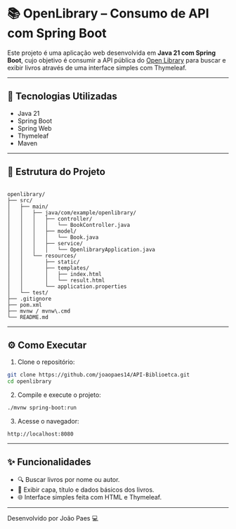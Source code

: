 # 📚 OpenLibrary – Consumo de API com Spring Boot

Este projeto é uma aplicação web desenvolvida em **Java 21 com Spring Boot**, cujo objetivo é consumir a API pública do [Open Library](https://openlibrary.org/developers/api) para buscar e exibir livros através de uma interface simples com Thymeleaf.

---

## 🚀 Tecnologias Utilizadas

- Java 21
- Spring Boot
- Spring Web
- Thymeleaf
- Maven

---

## 📁 Estrutura do Projeto

```

openlibrary/
├── src/
│   ├── main/
│   │   ├── java/com/example/openlibrary/
│   │   │   ├── controller/
│   │   │   │   └── BookController.java
│   │   │   ├── model/
│   │   │   │   └── Book.java
│   │   │   ├── service/
│   │   │   │   └── OpenlibraryApplication.java
│   │   └── resources/
│   │       ├── static/
│   │       ├── templates/
│   │       │   ├── index.html
│   │       │   └── result.html
│   │       └── application.properties
│   └── test/
├── .gitignore
├── pom.xml
├── mvnw / mvnw\.cmd
└── README.md

````

---

## ⚙️ Como Executar

1. Clone o repositório:

```bash
git clone https://github.com/joaopaes14/API-Biblioetca.git
cd openlibrary
````

2. Compile e execute o projeto:

```bash
./mvnw spring-boot:run
```

3. Acesse o navegador:

```
http://localhost:8080
```

---

## ✨ Funcionalidades

* 🔍 Buscar livros por nome ou autor.
* 📖 Exibir capa, título e dados básicos dos livros.
* 🌐 Interface simples feita com HTML e Thymeleaf.

---


Desenvolvido por João Paes 💻


